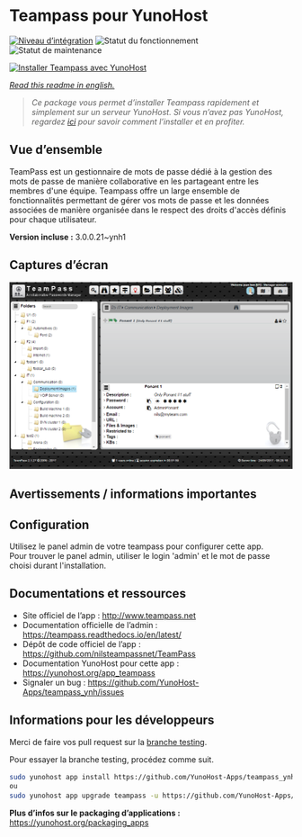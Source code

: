 <!--
N.B.: This README was automatically generated by https://github.com/YunoHost/apps/tree/master/tools/README-generator
It shall NOT be edited by hand.
-->

# Teampass pour YunoHost

[![Niveau d’intégration](https://dash.yunohost.org/integration/teampass.svg)](https://dash.yunohost.org/appci/app/teampass) ![Statut du fonctionnement](https://ci-apps.yunohost.org/ci/badges/teampass.status.svg) ![Statut de maintenance](https://ci-apps.yunohost.org/ci/badges/teampass.maintain.svg)

[![Installer Teampass avec YunoHost](https://install-app.yunohost.org/install-with-yunohost.svg)](https://install-app.yunohost.org/?app=teampass)

*[Read this readme in english.](./README.md)*

> *Ce package vous permet d’installer Teampass rapidement et simplement sur un serveur YunoHost.
Si vous n’avez pas YunoHost, regardez [ici](https://yunohost.org/#/install) pour savoir comment l’installer et en profiter.*

## Vue d’ensemble

TeamPass est un gestionnaire de mots de passe dédié à la gestion des mots de passe de manière collaborative en les partageant entre les membres d'une équipe.
Teampass offre un large ensemble de fonctionnalités permettant de gérer vos mots de passe et les données associées de manière organisée dans le respect des droits d'accès définis pour chaque utilisateur.


**Version incluse :** 3.0.0.21~ynh1

## Captures d’écran

![Capture d’écran de Teampass](./doc/screenshots/screenshot.png)

## Avertissements / informations importantes

## Configuration

Utilisez le panel admin de votre teampass pour configurer cette app.  
Pour trouver le panel admin, utiliser le login 'admin' et le mot de passe choisi durant l'installation.

## Documentations et ressources

* Site officiel de l’app : <http://www.teampass.net>
* Documentation officielle de l’admin : <https://teampass.readthedocs.io/en/latest/>
* Dépôt de code officiel de l’app : <https://github.com/nilsteampassnet/TeamPass>
* Documentation YunoHost pour cette app : <https://yunohost.org/app_teampass>
* Signaler un bug : <https://github.com/YunoHost-Apps/teampass_ynh/issues>

## Informations pour les développeurs

Merci de faire vos pull request sur la [branche testing](https://github.com/YunoHost-Apps/teampass_ynh/tree/testing).

Pour essayer la branche testing, procédez comme suit.

``` bash
sudo yunohost app install https://github.com/YunoHost-Apps/teampass_ynh/tree/testing --debug
ou
sudo yunohost app upgrade teampass -u https://github.com/YunoHost-Apps/teampass_ynh/tree/testing --debug
```

**Plus d’infos sur le packaging d’applications :** <https://yunohost.org/packaging_apps>